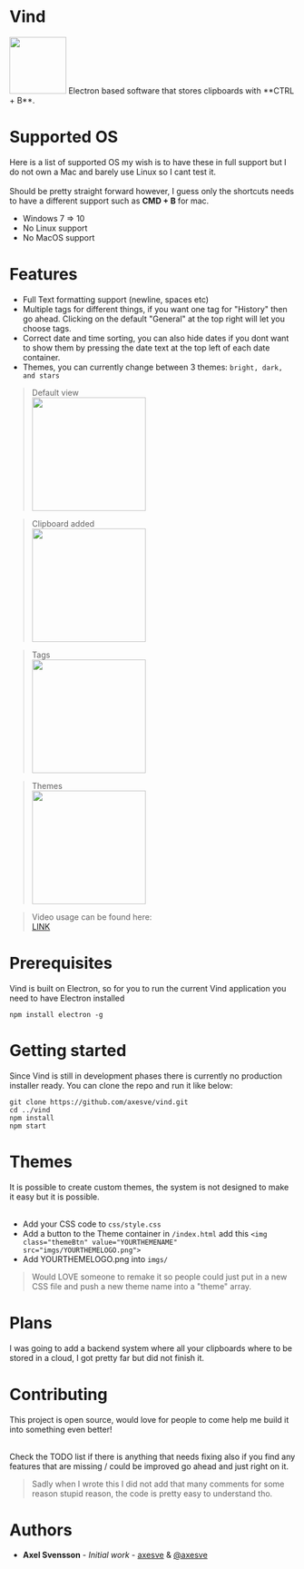 # Vind
<img src="https://i.gyazo.com/09d5228e4a97738793cdc7406be3e005.png" width="100"/>
Electron based software that stores clipboards with **CTRL + B**.<br>

# Supported OS
Here is a list of supported OS my wish is to have these in full support but I do not own a Mac and barely use Linux so I cant test it.<br><br>Should be pretty straight forward however, I guess only the shortcuts needs to have a different support such as **CMD + B** for mac.

* Windows 7 => 10
* No Linux support
* No MacOS support


# Features
* Full Text formatting support (newline, spaces etc)
* Multiple tags for different things, if you want one tag for "History" then go ahead. Clicking on the default "General" at the top right will let you choose tags.
* Correct date and time sorting, you can also hide dates if you dont want to show them by pressing the date text at the top left of each date container.
* Themes, you can currently change between 3 themes: ```bright, dark, and stars```

> Default view<br>
<img src="https://i.gyazo.com/9ba827aea1d6f46547abc96dd7a28b39.png" width="200"/><br>

> Clipboard added<br>
<img src="https://i.gyazo.com/dcd86a826a21edbaa3afa9907a8d09be.png" width="200"/><br>

> Tags<br>
<img src="https://i.gyazo.com/9c16f044bbca35f2a5e3589e9fd904f4.png" width="200"/><br>

> Themes<br>
<img src="https://i.gyazo.com/c32b5c233013d1a5812586861f7edce6.png" width="200"/><br>

> Video usage can be found here:<br>
[LINK](https://i.gyazo.com/e410e9086ea3400b934e046a37694fe1.mp4)<br>

# Prerequisites
Vind is built on Electron, so for you to run the current Vind application you need to have Electron installed

```
npm install electron -g
```

# Getting started
Since Vind is still in development phases there is currently no production installer ready.
You can clone the repo and run it like below:

```
git clone https://github.com/axesve/vind.git
cd ../vind
npm install
npm start
```
# Themes
It is possible to create custom themes, the system is not designed to make it easy but it is possible.<br><br>

* Add your CSS code to ```css/style.css```
* Add a button to the Theme container in ```/index.html``` add this ```<img class="themeBtn" value="YOURTHEMENAME" src="imgs/YOURTHEMELOGO.png">```
* Add YOURTHEMELOGO.png into ```imgs/```

> Would LOVE someone to remake it so people could just put in a new CSS file and push a new theme name into a "theme" array.

# Plans
I was going to add a backend system where all your clipboards where to be stored in a cloud, I got pretty far but did not finish it.

# Contributing
This project is open source, would love for people to come help me build it into something even better!<br><br>

Check the TODO list if there is anything that needs fixing also if you find any features that are missing / could be improved go ahead and just right on it.

> Sadly when I wrote this I did not add that many comments for some reason stupid reason, the code is pretty easy to understand tho.

# Authors
* **Axel Svensson** - *Initial work* - [axesve](https://github.com/axesve) & [@axesve](https://twitter.com/axesve)


